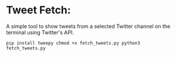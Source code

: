 <h1>Tweet Fetch:</h1>
A simple tool to show tweets from a selected Twitter channel on the terminal using Twitter's API.

<code>pip install tweepy
chmod +x fetch_tweets.py
python3 fetch_tweets.py
</code>


